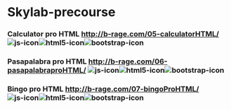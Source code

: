 # Skylab-precourse

### Calculator pro HTML http://b-rage.com/05-calculatorHTML/    ![js-icon](https://user-images.githubusercontent.com/17782853/37998724-16f97372-3220-11e8-8132-819dcca14256.png)![html5-icon](https://user-images.githubusercontent.com/17782853/37998580-5f72cd70-321f-11e8-99a5-75bbb373b19b.png)![bootstrap-icon](https://user-images.githubusercontent.com/17782853/37999566-c2aa3726-3223-11e8-852d-b2beda027def.png)


### Pasapalabra pro HTML http://b-rage.com/06-pasapalabraproHTML/   ![js-icon](https://user-images.githubusercontent.com/17782853/37998724-16f97372-3220-11e8-8132-819dcca14256.png)![html5-icon](https://user-images.githubusercontent.com/17782853/37998580-5f72cd70-321f-11e8-99a5-75bbb373b19b.png)![bootstrap-icon](https://user-images.githubusercontent.com/17782853/37999566-c2aa3726-3223-11e8-852d-b2beda027def.png)


### Bingo pro HTML http://b-rage.com/07-bingoProHTML/   ![js-icon](https://user-images.githubusercontent.com/17782853/37998724-16f97372-3220-11e8-8132-819dcca14256.png)![html5-icon](https://user-images.githubusercontent.com/17782853/37998580-5f72cd70-321f-11e8-99a5-75bbb373b19b.png)![bootstrap-icon](https://user-images.githubusercontent.com/17782853/37999566-c2aa3726-3223-11e8-852d-b2beda027def.png)



